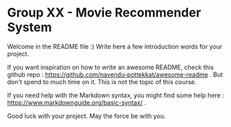# Group XX - Movie Recommender System

Welcome in the README file :)
Write here a few introduction words for your project. 

If you want inspiration on how to write an awesome README, check this github repo : https://github.com/navendu-pottekkat/awesome-readme . But don't spend to much time on it. This is not the topic of this course.

If you need help with the Markdown syntax, you might find some help here : https://www.markdownguide.org/basic-syntax/ .

Good luck with your project. 
May the force be with you.
